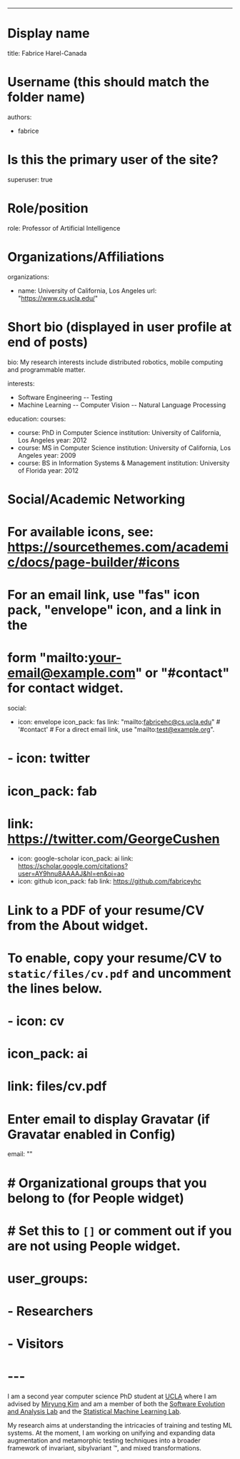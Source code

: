 ---
# Display name
title: Fabrice Harel-Canada

# Username (this should match the folder name)
authors:
- fabrice

# Is this the primary user of the site?
superuser: true

# Role/position
role: Professor of Artificial Intelligence

# Organizations/Affiliations
organizations:
- name: University of California, Los Angeles
  url: "https://www.cs.ucla.edu/"

# Short bio (displayed in user profile at end of posts)
bio: My research interests include distributed robotics, mobile computing and programmable matter.

interests:
- Software Engineering
-- Testing
- Machine Learning
-- Computer Vision
-- Natural Language Processing

education:
  courses:
  - course: PhD in Computer Science
    institution: University of California, Los Angeles
    year: 2012
  - course: MS in Computer Science
    institution: University of California, Los Angeles
    year: 2009
  - course: BS in Information Systems & Management
    institution: University of Florida
    year: 2012

# Social/Academic Networking
# For available icons, see: https://sourcethemes.com/academic/docs/page-builder/#icons
#   For an email link, use "fas" icon pack, "envelope" icon, and a link in the
#   form "mailto:your-email@example.com" or "#contact" for contact widget.
social:
- icon: envelope
  icon_pack: fas
  link: "mailto:fabricehc@cs.ucla.edu" # '#contact'  # For a direct email link, use "mailto:test@example.org".
# - icon: twitter
#   icon_pack: fab
#   link: https://twitter.com/GeorgeCushen
- icon: google-scholar
  icon_pack: ai
  link: https://scholar.google.com/citations?user=AY9hnu8AAAAJ&hl=en&oi=ao
- icon: github
  icon_pack: fab
  link: https://github.com/fabriceyhc
# Link to a PDF of your resume/CV from the About widget.
# To enable, copy your resume/CV to `static/files/cv.pdf` and uncomment the lines below.
# - icon: cv
#   icon_pack: ai
#   link: files/cv.pdf

# Enter email to display Gravatar (if Gravatar enabled in Config)
email: ""

# # Organizational groups that you belong to (for People widget)
# #   Set this to `[]` or comment out if you are not using People widget.
# user_groups:
# - Researchers
# - Visitors
# ---

I am a second year computer science PhD student at [UCLA](https://www.cs.ucla.edu/) 
where I am advised by [Miryung Kim](http://web.cs.ucla.edu/~miryung/) and am a member 
of both the [Software Evolution and Analysis Lab](http://web.cs.ucla.edu/~miryung/research.html) 
and the [Statistical Machine Learning Lab](https://www.uclaml.org/).

My research aims at understanding the intricacies of training and testing ML systems. 
At the moment, I am working on unifying and expanding data augmentation and metamorphic 
testing techniques into a broader framework of invariant, sibylvariant &trade;, and mixed transformations. 